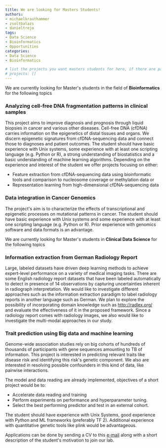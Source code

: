 ```yaml
---
title: We are looking for Masters Students!
authors:
- michaelkrauthammer
- zsoltbalazs
- danieltrejo
tags: 
- Data Science
- Bioinformatics
- Opportunities
categories:
- Data Science
- Bioinformatics

# list the projects you want masters students for here, if there are pages for them
# projects: []
---
```


We are currently looking for Master's students in the field of **Bioinformatics** for the following topics

### Analyzing cell-free DNA fragmentation patterns in clinical samples

This project aims to improve diagnosis and prognosis through liquid biopsies in cancer and various other diseases. 
Cell-free DNA (cfDNA) carries information on the epigenetics of distal tissues and organs. We discern epigenetic signatures from cfDNA-sequencing data and connect those to diagnoses and patient outcomes.
The student should have basic experience with Unix systems, some experience with at least one scripting language (e.g. Python or R), a strong understanding of biostatistics and a basic understanding of machine learning algorithms.
Depending on the experience and interest of the student we offer projects focusing on either:
- Feature extraction from cfDNA-sequencing data using bioinformatic tools and comparison to nucleosome coverage or methylation data
or
- Representation learning from high-dimensional cfDNA-sequencing data

### Data integration in Cancer Genomics

The project's aim is to characterize the effects of transcriptional and epigenetic processes on mutational patterns in cancer.
The student should have basic experience with Unix systems and some experience with at least one scripting language (e.g. Python or R). Prior experience with genomics software and data formats is an advantage.



We are currently looking for Master's students in **Clinical Data Science** for the following topics

### Information extraction from German Radiology Report

Large, labeled datasets have driven deep learning methods to achieve expert-level performance on a variety of medical imaging tasks. There are some English radiology report datasets that have been labeled automatically to detect in presence of 14 observations by capturing uncertainties inherent in radiograph interpretation.
We would like to investigate different approaches such as the information extraction paradigm to label radiology reports in another language such as German. We plan to explore the possibility of incorporating domain knowledge such as http://radlex.org/ and evaluate the effectiveness of it in the proposed framework.
Since a radiology report comes with radiology images, we also would like to investigate the multi-modal approaches in our study.

### Trait prediction using Big data and machine learning

Genome-wide association studies rely on big cohorts of hundreds of thousands of participants with gene sequences amounting to TB of information. This project is interested in predicting relevant traits like disease risk and identifying this risk's genetic component. We also are interested in resolving possible confounders in this kind of data, like pairwise interactions.

The model and data reading are already implemented, objectives of a short project would be to:
- Accelerate data reading and training
- Perform experiments on performance and hyperparameter tuning.
- Select the best performing predictor and test in an external cohort.

The student should have experience with Unix Systems, good experience with Python and ML frameworks (preferably TF 2). Additional experience with quantitative genetic tools like plink would be advantageous.

Applications can be done by sending a CV to this <a href="#" onclick="u='michael.krauthammer'; d='uzh.ch'; prompt('Copy address to clipboard',u+'@'+d); return false">e-mail</a> along with a short description of the student's motivation to join our lab.


